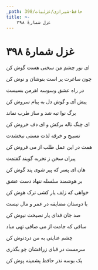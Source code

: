 ```yaml
---
_path: حافظ-شیرازی/غزلیات/398
title: >-
    غزل شمارهٔ ۳۹۸
---
```

# غزل شمارهٔ ۳۹۸

<div class="b" id="bn1"><div class="m1"><p>ای نور چشم من سخنی هست گوش کن</p></div>
<div class="m2"><p>چون ساغرت پر است بنوشان و نوش کن</p></div></div>
<div class="b" id="bn2"><div class="m1"><p>در راه عشق وسوسه اهرمن بسیست</p></div>
<div class="m2"><p>پیش آی و گوش دل به پیام سروش کن</p></div></div>
<div class="b" id="bn3"><div class="m1"><p>برگ نوا تبه شد و ساز طرب نماند</p></div>
<div class="m2"><p>ای چنگ ناله برکش و ای دف خروش کن</p></div></div>
<div class="b" id="bn4"><div class="m1"><p>تسبیح و خرقه لذت مستی نبخشدت</p></div>
<div class="m2"><p>همت در این عمل طلب از می فروش کن</p></div></div>
<div class="b" id="bn5"><div class="m1"><p>پیران سخن ز تجربه گویند گفتمت</p></div>
<div class="m2"><p>هان ای پسر که پیر شوی پند گوش کن</p></div></div>
<div class="b" id="bn6"><div class="m1"><p>بر هوشمند سلسله ننهاد دست عشق</p></div>
<div class="m2"><p>خواهی که زلف یار کشی ترک هوش کن</p></div></div>
<div class="b" id="bn7"><div class="m1"><p>با دوستان مضایقه در عمر و مال نیست</p></div>
<div class="m2"><p>صد جان فدای یار نصیحت نیوش کن</p></div></div>
<div class="b" id="bn8"><div class="m1"><p>ساقی که جامت از می صافی تهی مباد</p></div>
<div class="m2"><p>چشم عنایتی به من دردنوش کن</p></div></div>
<div class="b" id="bn9"><div class="m1"><p>سرمست در قبای زرافشان چو بگذری</p></div>
<div class="m2"><p>یک بوسه نذر حافظ پشمینه پوش کن</p></div></div>
